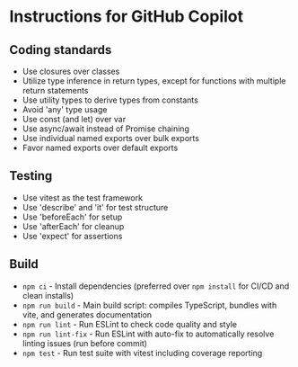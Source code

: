 # Instructions for GitHub Copilot

## Coding standards

* Use closures over classes
* Utilize type inference in return types, except for functions with multiple return statements
* Use utility types to derive types from constants
* Avoid 'any' type usage
* Use const (and let) over var
* Use async/await instead of Promise chaining 
* Use individual named exports over bulk exports
* Favor named exports over default exports

## Testing

* Use vitest as the test framework 
* Use 'describe' and 'it' for test structure
* Use 'beforeEach' for setup
* Use 'afterEach' for cleanup
* Use 'expect' for assertions

## Build

* `npm ci` - Install dependencies (preferred over `npm install` for CI/CD and clean installs)
* `npm run build` - Main build script: compiles TypeScript, bundles with vite, and generates documentation
* `npm run lint` - Run ESLint to check code quality and style
* `npm run lint-fix` - Run ESLint with auto-fix to automatically resolve linting issues (run before commit)
* `npm test` - Run test suite with vitest including coverage reporting
